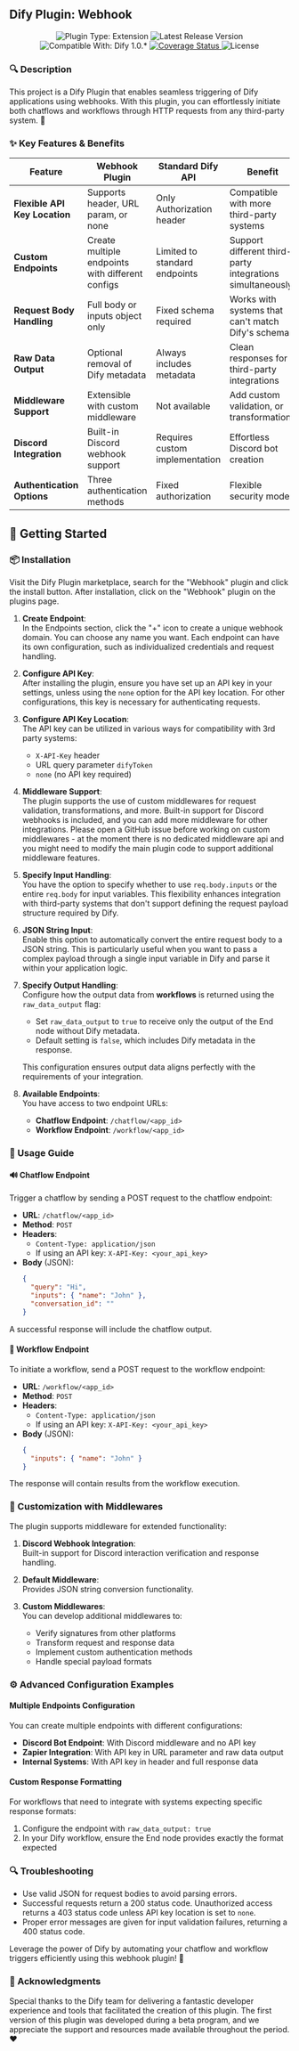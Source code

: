 ## Dify Plugin: Webhook 

<div align="center">
  <img src="https://img.shields.io/badge/Plugin%20Type-Extensionl-blue" alt="Plugin Type: Extension">
  <img src="https://img.shields.io/github/v/release/perzeuss/dify-plugin-webhook?label=Version&color=DD7200" alt="Latest Release Version">
  <br>
  <img src="https://img.shields.io/badge/Compatible%20With-Dify%201.0-purple" alt="Compatible With: Dify 1.0.*">
  <a href="https://codecov.io/gh/perzeuss/dify-plugin-webhook">
    <img src="https://codecov.io/gh/perzeuss/dify-plugin-webhook/main/graph/badge.svg" alt="Coverage Status">
  </a>
  <img src="https://img.shields.io/github/license/perzeuss/dify-plugin-webhook?label=License&color=darkgreen" alt="License">
</div>

### 🔍 Description

This project is a Dify Plugin that enables seamless triggering of Dify applications using webhooks. With this plugin, you can effortlessly initiate both chatflows and workflows through HTTP requests from any third-party system. 🚀

### ✨ Key Features & Benefits

| Feature | Webhook Plugin | Standard Dify API | Benefit |
|---------|----------------|-------------------|---------|
| **Flexible API Key Location** | Supports header, URL param, or none | Only Authorization header | Compatible with more third-party systems |
| **Custom Endpoints** | Create multiple endpoints with different configs | Limited to standard endpoints | Support different third-party integrations simultaneously |
| **Request Body Handling** | Full body or inputs object only | Fixed schema required | Works with systems that can't match Dify's schema |
| **Raw Data Output** | Optional removal of Dify metadata | Always includes metadata | Clean responses for third-party integrations |
| **Middleware Support** | Extensible with custom middleware | Not available | Add custom validation, or transformations |
| **Discord Integration** | Built-in Discord webhook support | Requires custom implementation | Effortless Discord bot creation |
| **Authentication Options** | Three authentication methods | Fixed authorization | Flexible security model |

## 🚀 Getting Started

### 📦 Installation
Visit the Dify Plugin marketplace, search for the "Webhook" plugin and click the install button. After installation, click on the "Webhook" plugin on the plugins page.

1. **Create Endpoint**:  
   In the Endpoints section, click the "+" icon to create a unique webhook domain. You can choose any name you want. Each endpoint can have its own configuration, such as individualized credentials and request handling.

2. **Configure API Key**:  
   After installing the plugin, ensure you have set up an API key in your settings, unless using the `none` option for the API key location. For other configurations, this key is necessary for authenticating requests.

3. **Configure API Key Location**:  
   The API key can be utilized in various ways for compatibility with 3rd party systems:
   - `X-API-Key` header
   - URL query parameter `difyToken`
   - `none` (no API key required)

4. **Middleware Support**:  
   The plugin supports the use of custom middlewares for request validation, transformations, and more. Built-in support for Discord webhooks is included, and you can add more middleware for other integrations. Please open a GitHub issue before working on custom middlewares - at the moment there is no dedicated middleware api and you might need to modify the main plugin code to support additional middleware features.

5. **Specify Input Handling**:  
   You have the option to specify whether to use `req.body.inputs` or the entire `req.body` for input variables. This flexibility enhances integration with third-party systems that don't support defining the request payload structure required by Dify.

6. **JSON String Input**:  
   Enable this option to automatically convert the entire request body to a JSON string. This is particularly useful when you want to pass a complex payload through a single input variable in Dify and parse it within your application logic.

7. **Specify Output Handling**:  
   Configure how the output data from **workflows** is returned using the `raw_data_output` flag:
   - Set `raw_data_output` to `true` to receive only the output of the End node without Dify metadata.
   - Default setting is `false`, which includes Dify metadata in the response.

   This configuration ensures output data aligns perfectly with the requirements of your integration.

8. **Available Endpoints**:  
   You have access to two endpoint URLs:
   - **Chatflow Endpoint**: `/chatflow/<app_id>`
   - **Workflow Endpoint**: `/workflow/<app_id>`

### 📘 Usage Guide

#### 🔊 Chatflow Endpoint

Trigger a chatflow by sending a POST request to the chatflow endpoint:

- **URL**: `/chatflow/<app_id>`
- **Method**: `POST`
- **Headers**:  
  - `Content-Type: application/json`
  - If using an API key: `X-API-Key: <your_api_key>`
- **Body** (JSON):
  ```json
  {
    "query": "Hi",
    "inputs": { "name": "John" },
    "conversation_id": ""
  }
  ```

A successful response will include the chatflow output.

#### 🔄 Workflow Endpoint

To initiate a workflow, send a POST request to the workflow endpoint:

- **URL**: `/workflow/<app_id>`
- **Method**: `POST`
- **Headers**:  
  - `Content-Type: application/json`
  - If using an API key: `X-API-Key: <your_api_key>`
- **Body** (JSON):
  ```json
  {
    "inputs": { "name": "John" }
  }
  ```

The response will contain results from the workflow execution.

### 🧩 Customization with Middlewares

The plugin supports middleware for extended functionality:

1. **Discord Webhook Integration**:  
   Built-in support for Discord interaction verification and response handling.

2. **Default Middleware**:  
   Provides JSON string conversion functionality.

3. **Custom Middlewares**:  
   You can develop additional middlewares to:
   - Verify signatures from other platforms
   - Transform request and response data
   - Implement custom authentication methods
   - Handle special payload formats

### ⚙️ Advanced Configuration Examples

#### Multiple Endpoints Configuration

You can create multiple endpoints with different configurations:

- **Discord Bot Endpoint**: With Discord middleware and no API key
- **Zapier Integration**: With API key in URL parameter and raw data output
- **Internal Systems**: With API key in header and full response data

#### Custom Response Formatting

For workflows that need to integrate with systems expecting specific response formats:
1. Configure the endpoint with `raw_data_output: true`
2. In your Dify workflow, ensure the End node provides exactly the format expected

### 🔍 Troubleshooting

- Use valid JSON for request bodies to avoid parsing errors.
- Successful requests return a 200 status code. Unauthorized access returns a 403 status code unless API key location is set to `none`.
- Proper error messages are given for input validation failures, returning a 400 status code.

Leverage the power of Dify by automating your chatflow and workflow triggers efficiently using this webhook plugin! 🎉

### 🙏 Acknowledgments

Special thanks to the Dify team for delivering a fantastic developer experience and tools that facilitated the creation of this plugin. The first version of this plugin was developed during a beta program, and we appreciate the support and resources made available throughout the period. ❤️